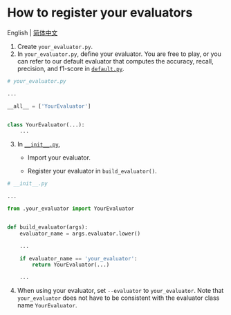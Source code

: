 # How to register your evaluators

English | [简体中文](README_zh-CN.md)

1. Create `your_evaluator.py`.
2. In `your_evaluator.py`, define your evaluator. You are free to play, or you can refer to our default evaluator that
   computes the accuracy, recall, precision, and f1-score in [`default.py`](default.py).

```python
# your_evaluator.py

...

__all__ = ['YourEvaluator']


class YourEvaluator(...):
    ...
```

3. In [`__init__.py`](__init__.py),

    - Import your evaluator.

    - Register your evaluator in `build_evaluator()`.

```python
# __init__.py

...

from .your_evaluator import YourEvaluator


def build_evaluator(args):
    evaluator_name = args.evaluator.lower()

    ...

    if evaluator_name == 'your_evaluator':
        return YourEvaluator(...)

    ...
```

4. When using your evaluator, set `--evaluator` to `your_evaluator`. Note that `your_evaluator` does not have to be
   consistent with the evaluator class name `YourEvaluator`.